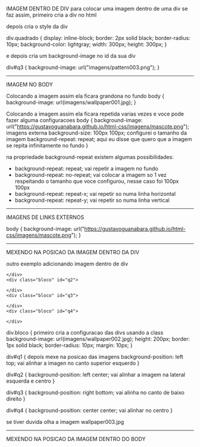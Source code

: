 IMAGEM DENTRO DE DIV
para colocar uma imagem dentro de uma div se faz assim, primeiro cria a div no html

<div class="quadrado" id="q1">
</div>

depois cria o style da div

div.quadrado {
    display: inline-block;
    border: 2px solid black;
    border-radius: 10px;
    background-color: lightgray;
    width: 300px;
    height: 300px;
}

e depois cria um background-image no id da sua div

div#q3 {
    background-image: url("imagens/pattern003.png");
}
_________________________________________________________________________________________________
IMAGEM NO BODY

Colocando a imagem assim ela ficara grandona no fundo
body {
    background-image: url(imagens/wallpaper001.jpg);
}

Colocando a imagem assim ela ficara repetida varias vezes e voce pode fazer alguma configuracoes
body {
    background-image: url("https://gustavoguanabara.github.io/html-css/imagens/mascote.png"); imagens externa
    background-size: 100px 100px; configurei o tamanho da imagem
    background-repeat: repeat; aqui eu disse que quero que a imagem se repita infinitamente no fundo 
}

na propriedade background-repeat existem algumas possibilidades:
- background-repeat: repeat; vai repetir a imagem no fundo
- background-repeat: no-repeat; vai colocar a imagem so 1 vez respeitando o tamanho que voce configurou, nesse caso foi 100px 100px
- background-repeat: repeat-x; vai repetir so numa linha horizontal
- background-repeat: repeat-y; vai repetir so numa linha vertical

________________________________________________________________________________________________
IMAGENS DE LINKS EXTERNOS

body {
    background-image: url("https://gustavoguanabara.github.io/html-css/imagens/mascote.png");
}

____________________________________________________________________________________________________
MEXENDO NA POSICAO DA IMAGEM DENTRO DA DIV

outro exemplo adicionando imagem dentro de div

<body>
    <div class="bloco" id="q1">

    </div>
    <div class="bloco" id="q2">

    </div>
    <div class="bloco" id="q3">

    </div>
    <div class="bloco" id="q4">

    </div>
</body>


div.bloco { primeiro cria a configuracao das divs usando a class
            background-image: url(imagens/wallpaper002.jpg);
            height: 200px;
            border: 1px solid black;
            border-radius: 10px;
            margin: 10px;
}

div#q1 { depois mexe na posicao das imagens
        background-position: left top; vai alinhar a imagen no canto superior esquerdo
}

div#q2 {
        background-position: left center; vai alinhar a imagem na lateral esquerda e centro
}

div#q3 {
        background-position: right bottom; vai alinha no canto de baixo direito
}

div#q4 {
        background-position: center center; vai alinhar no centro
}

se tiver duvida olha a imagem wallpaper003.jpg

_________________________________________________________________________________________________
MEXENDO NA POSICAO DA IMAGEM DENTRO DO BODY

<style>
    body { ao criar o body sem dimensao nenhuma ele da a altura bem pequena, de 8 px
        height: 98vh; por isso precisamos mexer na altura dele, nesse caso significa que o body ocupa 98% da videwport
        background-image: url(https://gustavoguanabara.github.io/html-css/imagens/mascote.png);
        background-size: 100px;
        background-repeat: no-repeat;
        background-position: center center;
}
</style>
